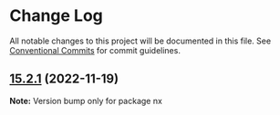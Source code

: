 # Change Log

All notable changes to this project will be documented in this file.
See [Conventional Commits](https://conventionalcommits.org) for commit guidelines.

## [15.2.1](https://github.com/nrwl/nx/compare/15.2.0...15.2.1) (2022-11-19)

**Note:** Version bump only for package nx

